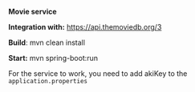 **Movie service**

**Integration with:** https://api.themoviedb.org/3

**Build**: mvn clean install

**Start:** mvn spring-boot:run

For the service to work, you need to add akiKey to the `application.properties`